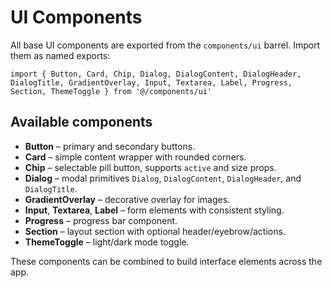 # UI Components

All base UI components are exported from the `components/ui` barrel. Import them as named exports:

```tsx
import { Button, Card, Chip, Dialog, DialogContent, DialogHeader, DialogTitle, GradientOverlay, Input, Textarea, Label, Progress, Section, ThemeToggle } from '@/components/ui'
```

## Available components

- **Button** – primary and secondary buttons.
- **Card** – simple content wrapper with rounded corners.
- **Chip** – selectable pill button, supports `active` and size props.
- **Dialog** – modal primitives `Dialog`, `DialogContent`, `DialogHeader`, and `DialogTitle`.
- **GradientOverlay** – decorative overlay for images.
- **Input**, **Textarea**, **Label** – form elements with consistent styling.
- **Progress** – progress bar component.
- **Section** – layout section with optional header/eyebrow/actions.
- **ThemeToggle** – light/dark mode toggle.

These components can be combined to build interface elements across the app.
